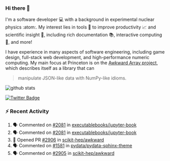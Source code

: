 ### Hi there 👋 

I'm a software developer 💻 with a background in experimental nuclear physics :atom:. My interest lies in tools :wrench: to improve productivity :chart_with_upwards_trend: and scientific insight :telescope:, including rich documentation 📚, interactive computing 🧮, and more! 

I have experience in many aspects of software engineering, including game design, full-stack web development, and high-performance numeric computing. My main focus at Princeton is on the [Awkward Array project](awkward-array.org/), which describes itself as a library that can 
> manipulate JSON-like data with NumPy-like idioms.

![github stats](https://github-readme-stats.vercel.app/api?username=agoose77&show_icons=true&hide_rank=true&hide_title=true&bg_color=30,e76445,904e95&text_color=efe3ec&icon_color=efe3ec)
<!--
**agoose77/agoose77** is a ✨ _special_ ✨ repository because its `README.md` (this file) appears on your GitHub profile.

Here are some ideas to get you started:

- 🔭 I’m currently working on ...
- 🌱 I’m currently learning ...
- 👯 I’m looking to collaborate on ...
- 🤔 I’m looking for help with ...
- 💬 Ask me about ...
- 📫 How to reach me: ...
- 😄 Pronouns: ...
- ⚡ Fun fact: ...
-->

[![Twitter Badge](https://img.shields.io/twitter/follow/agoose77?style=flat-square&logo=Twitter&logoColor=white&color=cornflowerblue)](https://twitter.com/agoose77)

### :zap: Recent Activity

<!--START_SECTION:activity-->
1. 🗣 Commented on [#2081](https://github.com/executablebooks/jupyter-book/issues/2081#issuecomment-1862447542) in [executablebooks/jupyter-book](https://github.com/executablebooks/jupyter-book)
2. 🗣 Commented on [#2081](https://github.com/executablebooks/jupyter-book/issues/2081#issuecomment-1862413319) in [executablebooks/jupyter-book](https://github.com/executablebooks/jupyter-book)
3. 💪 Opened PR [#2906](https://github.com/scikit-hep/awkward/pull/2906) in [scikit-hep/awkward](https://github.com/scikit-hep/awkward)
4. 🗣 Commented on [#1581](https://github.com/pydata/pydata-sphinx-theme/issues/1581#issuecomment-1858846766) in [pydata/pydata-sphinx-theme](https://github.com/pydata/pydata-sphinx-theme)
5. 🗣 Commented on [#2905](https://github.com/scikit-hep/awkward/issues/2905#issuecomment-1858545558) in [scikit-hep/awkward](https://github.com/scikit-hep/awkward)
<!--END_SECTION:activity-->
